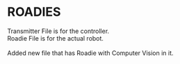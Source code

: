 # ROADIES
Transmitter File is for the controller. <br> Roadie File is for the actual robot.  
<br> Added new file that has Roadie with Computer Vision in it.
